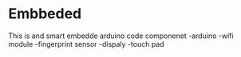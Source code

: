 # Embbeded
This is and smart embedde arduino code
componenet
-arduino
-wifi module
-fingerprint sensor
-dispaly
-touch pad
